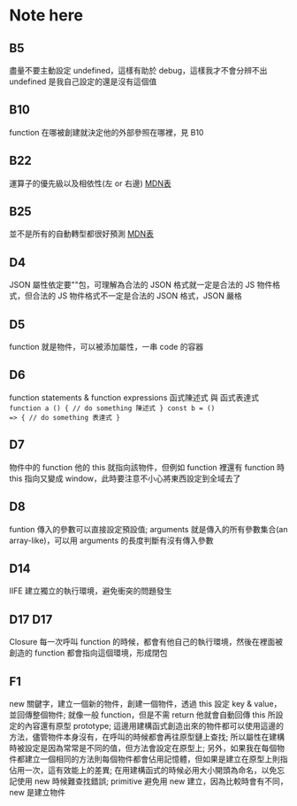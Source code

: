 # Note here

## B5
盡量不要主動設定 undefined，這樣有助於 debug，這樣我才不會分辨不出 undefined 是我自己設定的還是沒有這個值

## B10
function 在哪被創建就決定他的外部參照在哪裡，見 B10

## B22
運算子的優先級以及相依性(左 or 右邊)
[MDN表](https://developer.mozilla.org/en-US/docs/Web/JavaScript/Reference/Operators/Operator_Precedence)

## B25
並不是所有的自動轉型都很好預測
[MDN表](https://developer.mozilla.org/en-US/docs/Web/JavaScript/Equality_comparisons_and_sameness)

## D4 
JSON 屬性依定要""包，可理解為合法的 JSON 格式就一定是合法的 JS 物件格式，但合法的 JS 物件格式不一定是合法的 JSON 格式，JSON 嚴格

## D5
function 就是物件，可以被添加屬性，一串 code 的容器

## D6
function statements & function expressions 函式陳述式 與 函式表達式
<code>
function a () {
  // do something 陳述式
}
const b = () => {
  // do something 表達式
}
</code>

## D7
物件中的 function 他的 this 就指向該物件，但例如 function 裡還有 function 時 this 指向又變成 window，此時要注意不小心將東西設定到全域去了

## D8
funtion 傳入的參數可以直接設定預設值;
arguments 就是傳入的所有參數集合(an array-like)，可以用 arguments 的長度判斷有沒有傳入參數

## D14
IIFE 建立獨立的執行環境，避免衝突的問題發生

## D17 D17
Closure
每一次呼叫 function 的時候，都會有他自己的執行環境，然後在裡面被創造的 function 都會指向這個環境，形成閉包

## F1
new 關鍵字，建立一個新的物件，創建一個物件，透過 this 設定 key & value，並回傳整個物件;
就像一般 function，但是不需 return 他就會自動回傳 this 所設定的內容還有原型 prototype;
這邊用建構函式創造出來的物件都可以使用這邊的方法，儘管物件本身沒有，在呼叫的時候都會再往原型鏈上查找;
所以屬性在建構時被設定是因為常常是不同的值，但方法會設定在原型上;
另外，如果我在每個物件都建立一個相同的方法則每個物件都會佔用記憶體，但如果是建立在原型上則指佔用一次，這有效能上的差異;
在用建構函式的時候必用大小開頭為命名，以免忘記使用 new 時候難查找錯誤;
primitive 避免用 new 建立，因為比較時會有不同，new 是建立物件